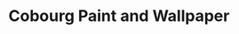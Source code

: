 ---
title: "Cobourg Paint and Wallpaper"
url: /cobourg/cobourg-paint-and-wallpaper/
shop: Farben
---